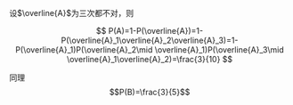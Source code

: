 设$\overline{A}$为三次都不对，则

$$
P(A)=1-P(\overline{A})=1-P(\overline{A}_1\overline{A}_2\overline{A}_3)=1-P(\overline{A}_1)P(\overline{A}_2\mid \overline{A}_1)P(\overline{A}_3\mid \overline{A}_1\overline{A}_2)=\frac{3}{10}
$$

同理$$P(B)=\frac{3}{5}$$
